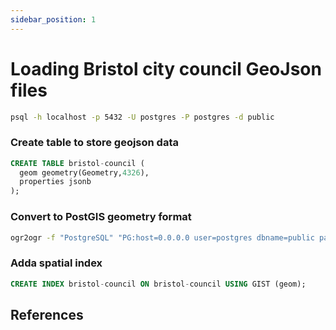 ```yaml
---
sidebar_position: 1
---
```


# Loading Bristol city council GeoJson files

``` bash
psql -h localhost -p 5432 -U postgres -P postgres -d public
```

### Create table to store geojson data
``` sql
CREATE TABLE bristol-council (
  geom geometry(Geometry,4326),
  properties jsonb
);
```

### Convert to PostGIS geometry format
```bash
ogr2ogr -f "PostgreSQL" "PG:host=0.0.0.0 user=postgres dbname=public password=postgres" *.geojson -nln bristol-council
```


### Adda spatial index

``` sql
CREATE INDEX bristol-council ON bristol-council USING GIST (geom);
```


## References


